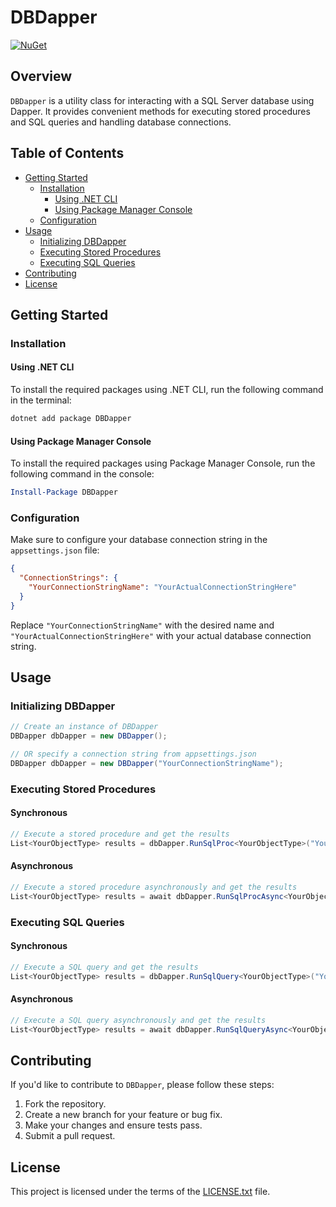 ﻿# DBDapper
[![NuGet](http://img.shields.io/nuget/vpre/DBDapper.svg?label=NuGet)](https://www.nuget.org/packages/DBDapper/)
## Overview

`DBDapper` is a utility class for interacting with a SQL Server database using Dapper. It provides convenient methods for executing stored procedures and SQL queries and handling database connections.

## Table of Contents

- [Getting Started](#getting-started)
  - [Installation](#installation)
    - [Using .NET CLI](#using-net-cli)
    - [Using Package Manager Console](#using-package-manager-console)
  - [Configuration](#configuration)
- [Usage](#usage)
  - [Initializing DBDapper](#initializing-dbdapper)
  - [Executing Stored Procedures](#executing-stored-procedures)
  - [Executing SQL Queries](#executing-sql-queries)
- [Contributing](#contributing)
- [License](#license)

## Getting Started

### Installation

#### Using .NET CLI

To install the required packages using .NET CLI, run the following command in the terminal:

```bash
dotnet add package DBDapper
```

#### Using Package Manager Console

To install the required packages using Package Manager Console, run the following command in the console:

```powershell
Install-Package DBDapper
```

### Configuration

Make sure to configure your database connection string in the `appsettings.json` file:

```json
{
  "ConnectionStrings": {
    "YourConnectionStringName": "YourActualConnectionStringHere"
  }
}
```

Replace `"YourConnectionStringName"` with the desired name and `"YourActualConnectionStringHere"` with your actual database connection string.

## Usage

### Initializing DBDapper

```csharp
// Create an instance of DBDapper
DBDapper dbDapper = new DBDapper();

// OR specify a connection string from appsettings.json
DBDapper dbDapper = new DBDapper("YourConnectionStringName");
```

### Executing Stored Procedures

#### Synchronous

```csharp
// Execute a stored procedure and get the results
List<YourObjectType> results = dbDapper.RunSqlProc<YourObjectType>("YourStoredProcedure", parameters);
```

#### Asynchronous

```csharp
// Execute a stored procedure asynchronously and get the results
List<YourObjectType> results = await dbDapper.RunSqlProcAsync<YourObjectType>("YourStoredProcedure", parameters);
```

### Executing SQL Queries

#### Synchronous

```csharp
// Execute a SQL query and get the results
List<YourObjectType> results = dbDapper.RunSqlQuery<YourObjectType>("YourSqlQuery", parameters);
```

#### Asynchronous

```csharp
// Execute a SQL query asynchronously and get the results
List<YourObjectType> results = await dbDapper.RunSqlQueryAsync<YourObjectType>("YourSqlQuery", parameters);
```

## Contributing

If you'd like to contribute to `DBDapper`, please follow these steps:

1. Fork the repository.
2. Create a new branch for your feature or bug fix.
3. Make your changes and ensure tests pass.
4. Submit a pull request.

## License

This project is licensed under the terms of the [LICENSE.txt](LICENSE.txt) file.
